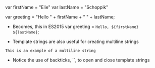 var firstName = "Elie"
var lastName = "Schoppik"

var greeting = "Hello " + firstName + " " + lastName;

- Becomes, this in ES2015
var greeting = `Hello, ${firstName} ${lastName}`;

- Template strings are also useful for creating multiline strings

`
This
is
an
example of
a multiline string
`

- Notice the use of backticks, ``, to open and close template strings
